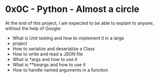 # 0x0C - Python - Almost a circle

At the end of this project, I am expected to be able to explain to anyone, without the help of Google:
<ul>
    <li> What is Unit testing and how to implement it in a large 
    <li> project
    <li> How to serialize and deserialize a Class
    <li> How to write and read a JSON file
    <li> What is *args and how to use it
    <li> What is **kwargs and how to use it
    <li> How to handle named arguments in a function
</ul>